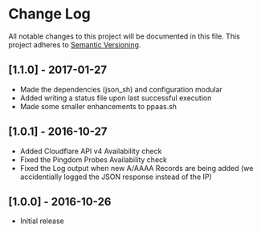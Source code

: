 # Change Log
All notable changes to this project will be documented in this file.
This project adheres to [Semantic Versioning](http://semver.org/).

## [1.1.0] - 2017-01-27
- Made the dependencies (json_sh) and configuration modular
- Added writing a status file upon last successful execution
- Made some smaller enhancements to ppaas.sh

## [1.0.1] - 2016-10-27
- Added Cloudflare API v4 Availability check
- Fixed the Pingdom Probes Availability check
- Fixed the Log output when new A/AAAA Records are being added (we accidentially logged the JSON response instead of the IP)

## [1.0.0] - 2016-10-26
- Initial release
